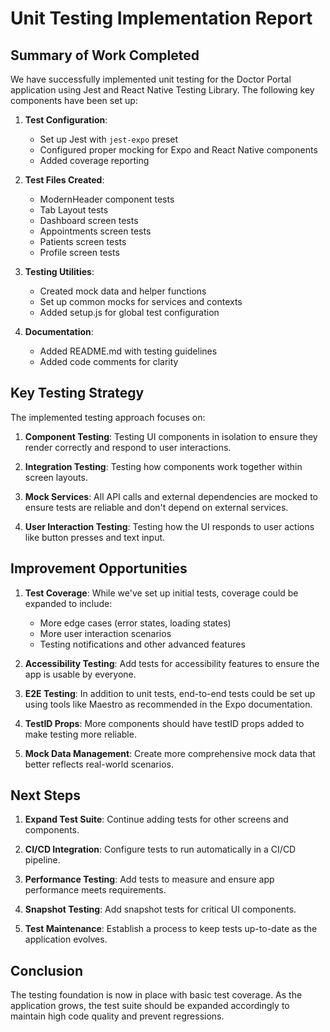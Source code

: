 # Unit Testing Implementation Report

## Summary of Work Completed

We have successfully implemented unit testing for the Doctor Portal application using Jest and React Native Testing Library. The following key components have been set up:

1. **Test Configuration**:
   - Set up Jest with `jest-expo` preset
   - Configured proper mocking for Expo and React Native components
   - Added coverage reporting

2. **Test Files Created**:
   - ModernHeader component tests
   - Tab Layout tests
   - Dashboard screen tests
   - Appointments screen tests
   - Patients screen tests
   - Profile screen tests

3. **Testing Utilities**:
   - Created mock data and helper functions
   - Set up common mocks for services and contexts
   - Added setup.js for global test configuration

4. **Documentation**:
   - Added README.md with testing guidelines
   - Added code comments for clarity

## Key Testing Strategy

The implemented testing approach focuses on:

1. **Component Testing**: Testing UI components in isolation to ensure they render correctly and respond to user interactions.

2. **Integration Testing**: Testing how components work together within screen layouts.

3. **Mock Services**: All API calls and external dependencies are mocked to ensure tests are reliable and don't depend on external services.

4. **User Interaction Testing**: Testing how the UI responds to user actions like button presses and text input.

## Improvement Opportunities

1. **Test Coverage**: While we've set up initial tests, coverage could be expanded to include:
   - More edge cases (error states, loading states)
   - More user interaction scenarios
   - Testing notifications and other advanced features

2. **Accessibility Testing**: Add tests for accessibility features to ensure the app is usable by everyone.

3. **E2E Testing**: In addition to unit tests, end-to-end tests could be set up using tools like Maestro as recommended in the Expo documentation.

4. **TestID Props**: More components should have testID props added to make testing more reliable.

5. **Mock Data Management**: Create more comprehensive mock data that better reflects real-world scenarios.

## Next Steps

1. **Expand Test Suite**: Continue adding tests for other screens and components.

2. **CI/CD Integration**: Configure tests to run automatically in a CI/CD pipeline.

3. **Performance Testing**: Add tests to measure and ensure app performance meets requirements.

4. **Snapshot Testing**: Add snapshot tests for critical UI components.

5. **Test Maintenance**: Establish a process to keep tests up-to-date as the application evolves.

## Conclusion

The testing foundation is now in place with basic test coverage. As the application grows, the test suite should be expanded accordingly to maintain high code quality and prevent regressions.
